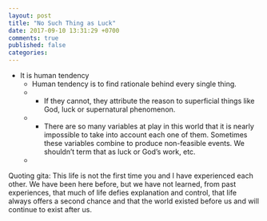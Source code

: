 ```yaml
---
layout: post
title: "No Such Thing as Luck"
date: 2017-09-10 13:31:29 +0700
comments: true
published: false
categories: 
---
```

- It is human tendency 
    - Human tendency is to find rationale behind every single thing.
    - - If they cannot, they attribute the reason to superficial things like God, luck or supernatural phenomenon.
    - - There are so many variables at play in this world that it is nearly impossible to take into account each one of them. Sometimes these variables combine to produce non-feasible events. We shouldn’t term that as luck or God’s work, etc.
    -
Quoting gita:
This life is not the first time you and I have experienced each other. We have been here
before, but we have not learned, from past experiences, that much of life defies explanation
and control, that life always offers a second chance and that the world existed before us and
will continue to exist after us.
